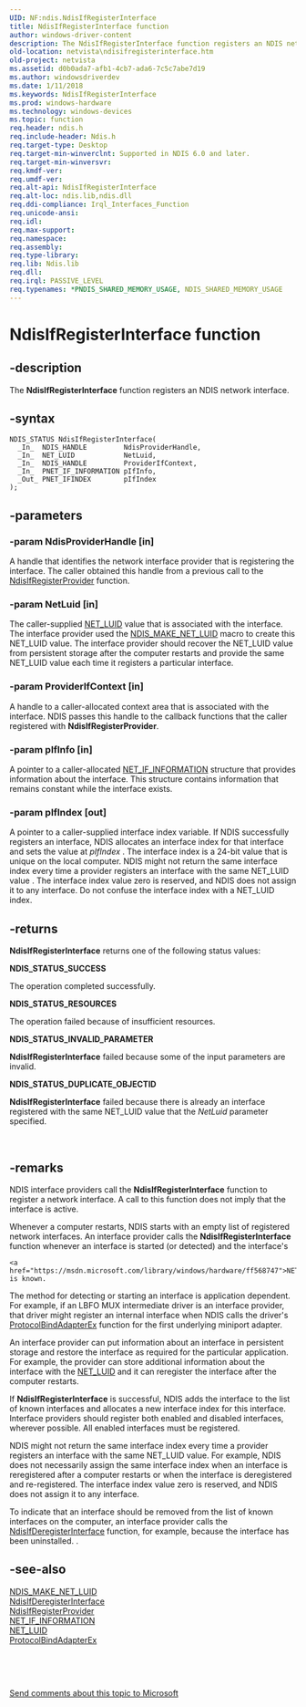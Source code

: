 ```yaml
---
UID: NF:ndis.NdisIfRegisterInterface
title: NdisIfRegisterInterface function
author: windows-driver-content
description: The NdisIfRegisterInterface function registers an NDIS network interface.
old-location: netvista\ndisifregisterinterface.htm
old-project: netvista
ms.assetid: d0b0ada7-afb1-4cb7-ada6-7c5c7abe7d19
ms.author: windowsdriverdev
ms.date: 1/11/2018
ms.keywords: NdisIfRegisterInterface
ms.prod: windows-hardware
ms.technology: windows-devices
ms.topic: function
req.header: ndis.h
req.include-header: Ndis.h
req.target-type: Desktop
req.target-min-winverclnt: Supported in NDIS 6.0 and later.
req.target-min-winversvr: 
req.kmdf-ver: 
req.umdf-ver: 
req.alt-api: NdisIfRegisterInterface
req.alt-loc: ndis.lib,ndis.dll
req.ddi-compliance: Irql_Interfaces_Function
req.unicode-ansi: 
req.idl: 
req.max-support: 
req.namespace: 
req.assembly: 
req.type-library: 
req.lib: Ndis.lib
req.dll: 
req.irql: PASSIVE_LEVEL
req.typenames: *PNDIS_SHARED_MEMORY_USAGE, NDIS_SHARED_MEMORY_USAGE
---
```


# NdisIfRegisterInterface function



## -description
The 
  <b>NdisIfRegisterInterface</b> function registers an NDIS network interface.



## -syntax

````
NDIS_STATUS NdisIfRegisterInterface(
  _In_  NDIS_HANDLE         NdisProviderHandle,
  _In_  NET_LUID            NetLuid,
  _In_  NDIS_HANDLE         ProviderIfContext,
  _In_  PNET_IF_INFORMATION pIfInfo,
  _Out_ PNET_IFINDEX        pIfIndex
);
````


## -parameters

### -param NdisProviderHandle [in]

A handle that identifies the network interface provider that is registering the interface. The
     caller obtained this handle from a previous call to the 
     <a href="..\ndis\nf-ndis-ndisifregisterprovider.md">
     NdisIfRegisterProvider</a> function.


### -param NetLuid [in]

The caller-supplied 
     <a href="https://msdn.microsoft.com/library/windows/hardware/ff568747">NET_LUID</a> value that is associated with the
     interface. The interface provider used the 
     <a href="https://msdn.microsoft.com/library/windows/hardware/ff565890">NDIS_MAKE_NET_LUID</a> macro to create this
     NET_LUID value. The interface provider should recover the NET_LUID value from persistent storage after
     the computer restarts and provide the same NET_LUID value each time it registers a particular
     interface.


### -param ProviderIfContext [in]

A handle to a caller-allocated context area that is associated with the interface. NDIS passes
     this handle to the callback functions that the caller registered with 
     <b>NdisIfRegisterProvider</b>.


### -param pIfInfo [in]

A pointer to a caller-allocated 
     <a href="..\ndis\ns-ndis-_net_if_information.md">NET_IF_INFORMATION</a> structure that
     provides information about the interface. This structure contains information that remains constant
     while the interface exists.


### -param pIfIndex [out]

A pointer to a caller-supplied interface index variable. If NDIS successfully registers an
     interface, NDIS allocates an interface index for that interface and sets the value at 
     <i>pIfIndex</i> . The interface index is a 24-bit value that is unique on the local computer. NDIS might
     not return the same interface index every time a provider registers an interface with the same NET_LUID
     value . The interface index value zero is reserved, and NDIS does not assign it to any interface. Do not
     confuse the interface index with a NET_LUID index.


## -returns
<b>NdisIfRegisterInterface</b> returns one of the following status values:
<dl>
<dt><b>NDIS_STATUS_SUCCESS</b></dt>
</dl>The operation completed successfully.
<dl>
<dt><b>NDIS_STATUS_RESOURCES</b></dt>
</dl>The operation failed because of insufficient resources.
<dl>
<dt><b>NDIS_STATUS_INVALID_PARAMETER</b></dt>
</dl><b>NdisIfRegisterInterface</b> failed because some of the input parameters are invalid.
<dl>
<dt><b>NDIS_STATUS_DUPLICATE_OBJECTID</b></dt>
</dl><b>NdisIfRegisterInterface</b> failed because there is already an interface registered with the same
       NET_LUID value that the 
       <i>NetLuid</i> parameter specified.

 


## -remarks
NDIS interface providers call the 
    <b>NdisIfRegisterInterface</b> function to register a network interface. A call to this function does not
    imply that the interface is active.

Whenever a computer restarts, NDIS starts with an empty list of registered network interfaces. An
    interface provider calls the 
    <b>NdisIfRegisterInterface</b> function whenever an interface is started (or detected) and the interface's
    
    <a href="https://msdn.microsoft.com/library/windows/hardware/ff568747">NET_LUID</a> is known.

The method for detecting or starting an interface is application dependent. For example, if an LBFO
    MUX intermediate driver is an interface provider, that driver might register an internal interface when
    NDIS calls the driver's 
    <a href="..\ndis\nc-ndis-protocol_bind_adapter_ex.md">ProtocolBindAdapterEx</a> function
    for the first underlying miniport adapter.

An interface provider can put information about an interface in persistent storage and restore the
    interface as required for the particular application. For example, the provider can store additional
    information about the interface with the 
    <a href="https://msdn.microsoft.com/library/windows/hardware/ff568747">NET_LUID</a> and it can reregister the interface after
    the computer restarts.

If 
    <b>NdisIfRegisterInterface</b> is successful, NDIS adds the interface to the list of known interfaces and
    allocates a new interface index for this interface. Interface providers should register both enabled and
    disabled interfaces, wherever possible. All enabled interfaces 
    must be registered.

NDIS might not return the same interface index every time a provider registers an interface with the
    same NET_LUID value. For example, NDIS does not necessarily assign the same interface index when an
    interface is reregistered after a computer restarts or when the interface is deregistered and
    re-registered. The interface index value zero is reserved, and NDIS does not assign it to any
    interface.

To indicate that an interface should be removed from the list of known interfaces on the computer, an
    interface provider calls the 
    <a href="..\ndis\nf-ndis-ndisifderegisterinterface.md">
    NdisIfDeregisterInterface</a> function, for example, because the interface has been uninstalled. .


## -see-also
<dl>
<dt>
<a href="https://msdn.microsoft.com/library/windows/hardware/ff565890">NDIS_MAKE_NET_LUID</a>
</dt>
<dt>
<a href="..\ndis\nf-ndis-ndisifderegisterinterface.md">NdisIfDeregisterInterface</a>
</dt>
<dt>
<a href="..\ndis\nf-ndis-ndisifregisterprovider.md">NdisIfRegisterProvider</a>
</dt>
<dt>
<a href="..\ndis\ns-ndis-_net_if_information.md">NET_IF_INFORMATION</a>
</dt>
<dt>
<a href="https://msdn.microsoft.com/library/windows/hardware/ff568747">NET_LUID</a>
</dt>
<dt>
<a href="..\ndis\nc-ndis-protocol_bind_adapter_ex.md">ProtocolBindAdapterEx</a>
</dt>
</dl>
 

 

<a href="mailto:wsddocfb@microsoft.com?subject=Documentation%20feedback [netvista\netvista]:%20NdisIfRegisterInterface function%20 RELEASE:%20(1/11/2018)&amp;body=%0A%0APRIVACY STATEMENT%0A%0AWe use your feedback to improve the documentation. We don't use your email address for any other purpose, and we'll remove your email address from our system after the issue that you're reporting is fixed. While we're working to fix this issue, we might send you an email message to ask for more info. Later, we might also send you an email message to let you know that we've addressed your feedback.%0A%0AFor more info about Microsoft's privacy policy, see http://privacy.microsoft.com/en-us/default.aspx." title="Send comments about this topic to Microsoft">Send comments about this topic to Microsoft</a>

